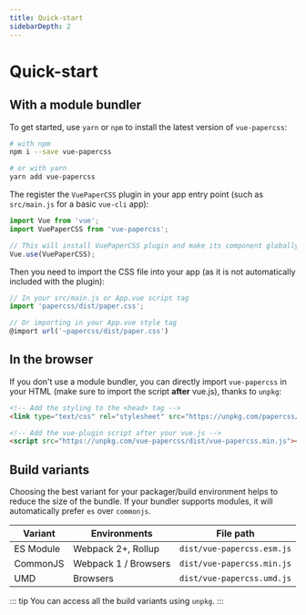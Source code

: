```yaml
---
title: Quick-start
sidebarDepth: 2
---
```


# Quick-start

## With a module bundler

To get started, use `yarn` or `npm` to install the latest version of `vue-papercss`:

```bash
# with npm
npm i --save vue-papercss

# or with yarn
yarn add vue-papercss
```

The register the `VuePaperCSS` plugin in your app entry point (such as `src/main.js` for a basic `vue-cli` app):

```js
import Vue from 'vue';
import VuePaperCSS from 'vue-papercss';

// This will install VuePaperCSS plugin and make its component globally available
Vue.use(VuePaperCSS);
```

Then you need to import the CSS file into your app (as it is not automatically included with the plugin):

```js
// In your src/main.js or App.vue script tag
import 'papercss/dist/paper.css';

// Or importing in your App.vue style tag
@import url('~papercss/dist/paper.css')
```

## In the browser

If you don't use a module bundler, you can directly import `vue-papercss` in your HTML (make sure to import the script __after__ vue.js), thanks to `unpkg`:

```html
<!-- Add the styling to the <head> tag -->
<link type="text/css" rel="stylesheet" src="https://unpkg.com/papercss/dist/paper.min.css"/>

<!-- Add the vue-plugin script after your vue.js -->
<script src="https://unpkg.com/vue-papercss/dist/vue-papercss.min.js"></script>
```

## Build variants

Choosing the best variant for your packager/build environment helps to reduce the size of the bundle. If your bundler supports modules, it will automatically prefer `es` over `commonjs`.

| Variant   | Environments          | File path                   |
| ---       | ---                   | ---                         |
| ES Module | Webpack 2+, Rollup    | `dist/vue-papercss.esm.js`  |
| CommonJS  | Webpack 1 / Browsers  | `dist/vue-papercss.min.js`  |
| UMD       | Browsers              | `dist/vue-papercss.umd.js`  |

::: tip
You can access all the build variants using `unpkg`.
:::
